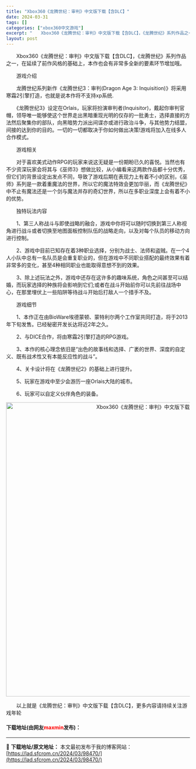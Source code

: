 ```yaml
---
title: "Xbox360《龙腾世纪：审判》中文版下载【含DLC】"
date: 2024-03-31
tags: []
categories: ["xbox360中文游戏"]
excerpt: "　　Xbox360《龙腾世纪：审判》中文版下载【含DLC】，《龙腾世纪》系列作品之一，在延续了前作风格的基础上，本作也会有非常多全新的要素环节增加哦。 　　游戏介绍 　　龙腾世纪系列新作《龙腾世纪3：审判(Dragon Age 3: Inquisition)》将采用寒霜2引擎打造，也就是说本作将不支&hellip;"
layout: post
---
```


 <p>　　Xbox360《龙腾世纪：审判》中文版下载【含DLC】，《龙腾世纪》系列作品之一，在延续了前作风格的基础上，本作也会有非常多全新的要素环节增加哦。</p> <p>　　游戏介绍</p> <p>　　龙腾世纪系列新作《龙腾世纪3：审判(Dragon Age 3: Inquisition)》将采用寒霜2引擎打造，也就是说本作将不支持xp系统.</p> <p>　　《龙腾世纪3》设定在Orlais，玩家将扮演审判者(Inquisitor)，戴起你审判官帽，领导唯一能够使这个世界走出黑暗重现光明的仅存的一批勇士，选择直接的方法然后聚集你的部队，向黑暗势力派出间谍亦或进行政治斗争，与其他势力结盟，间接的达到你的目的。一切的一切都取决于你如何做出决策!游戏将加入在线多人合作模式。</p> <p>　　游戏相关</p> <p>　　对于喜欢美式动作RPG的玩家来说这无疑是一份期盼已久的喜悦。当然也有不少资深玩家会将其与《巫师3》想做比较，从小编看来这两款作品都十分优秀，但它们的背景设定出发点不同，导致了游戏后期在表现力上有着不小的区别，《巫师》系列是一款着重魔法的世界，所以它的魔法特效会更加华丽，而《龙腾世纪》中不止有魔法还是一个剑与魔法并存的奇幻世界，所以在多职业深度上会有着不小的优势。</p> <p>　　独特玩法内容</p> <p>　　1、第三人称战斗与即使战略的融合，游戏中你将可以随时切换到第三人称视角进行战斗或者切换至地图面板控制队伍的战略走向，以及对每个队员的移动方向进行控制。</p> <p>　　2、游戏中目前已知存在着3种职业选择，分别为战士、法师和盗贼。在一个4人小队中总有一名队员是会重复职业的，但在游戏中不同职业搭配的最终效果有着非常多的变化，甚至4种相同职业也能取得意想不到的效果。</p> <p>　　3、除上述玩法之外，游戏中还存在这许多的趣味系统，角色之间甚至可以结婚，而玩家选择的种族将会影响到它们;或者在战斗开始前你可以先前往战场中心，在那里埋伏上一些陷阱等待战斗开始后打敌人一个措手不及。</p> <p>　　游戏细节</p> <p>　　1、本作正在由BioWare埃德蒙顿、蒙特利尔两个工作室共同打造，将于2013年下旬发售。已经秘密开发长达将近2年之久。</p> <p>　　2、与DICE合作，将由寒霜2引擎打造的RPG游戏。</p> <p>　　3、本作的核心理念依旧是&ldquo;出色的故事线和选择、广袤的世界、深度的自定义、既有战术性又有本能反应性的战斗&rdquo;。</p> <p>　　4、关卡设计将在《龙腾世纪2》的基础上进行提升。</p> <p>　　5、玩家在游戏中至少会游历一座Orlais大陆的城市。</p> <p>　　6、玩家可以自定义伙伴角色的装备。</p> <p align="center"><img align="" border="0" src="https://lad.sfcrom.cn/wp-content/uploads/2024/03/20240330_6608402e56c22.jpg" width="805" alt="Xbox360《龙腾世纪：审判》中文版下载【含DLC】" /></p> <p>　　以上就是《龙腾世纪：审判》中文版下载【含DLC】，更多内容请持续关注游戏年轮</p> <p><h4>下载地址(由网友<font color="red">maxmin</font>发布)：</h4></p> 

---
📖 **下载地址/原文地址：** 本文最初发布于我的博客网站：[https://lad.sfcrom.cn/2024/03/98470/](https://lad.sfcrom.cn/2024/03/98470/)
